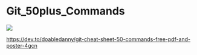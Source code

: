 # Git_50plus_Commands

![](https://res.cloudinary.com/practicaldev/image/fetch/s--w-UEE2WQ--/c_limit%2Cf_auto%2Cfl_progressive%2Cq_auto%2Cw_880/https://dev-to-uploads.s3.amazonaws.com/uploads/articles/8cl1lotlaikqp8vhhr6i.png)

https://dev.to/doabledanny/git-cheat-sheet-50-commands-free-pdf-and-poster-4gcn
